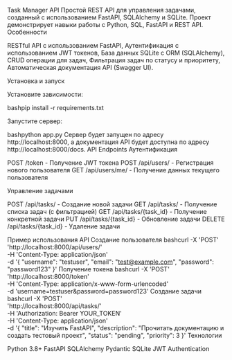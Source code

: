 Task Manager API
Простой REST API для управления задачами, созданный с использованием FastAPI, SQLAlchemy и SQLite. Проект демонстрирует навыки работы с Python, SQL, FastAPI и REST API.
Особенности

RESTful API с использованием FastAPI,
Аутентификация с использованием JWT токенов,
База данных SQLite с ORM (SQLAlchemy),
CRUD операции для задач,
Фильтрация задач по статусу и приоритету,
Автоматическая документация API (Swagger UI).

Установка и запуск

Установите зависимости:

bashpip install -r requirements.txt

Запустите сервер:

bashpython app.py
Сервер будет запущен по адресу http://localhost:8000, а документация API будет доступна по адресу http://localhost:8000/docs.
API Endpoints
Аутентификация

POST /token - Получение JWT токена
POST /api/users/ - Регистрация нового пользователя
GET /api/users/me/ - Получение данных текущего пользователя

Управление задачами

POST /api/tasks/ - Создание новой задачи
GET /api/tasks/ - Получение списка задач (с фильтрацией)
GET /api/tasks/{task_id} - Получение конкретной задачи
PUT /api/tasks/{task_id} - Обновление задачи
DELETE /api/tasks/{task_id} - Удаление задачи

Пример использования API
Создание пользователя
bashcurl -X 'POST' \
  'http://localhost:8000/api/users/' \
  -H 'Content-Type: application/json' \
  -d '{
  "username": "testuser",
  "email": "test@example.com",
  "password": "password123"
}'
Получение токена
bashcurl -X 'POST' \
  'http://localhost:8000/token' \
  -H 'Content-Type: application/x-www-form-urlencoded' \
  -d 'username=testuser&password=password123'
Создание задачи
bashcurl -X 'POST' \
  'http://localhost:8000/api/tasks/' \
  -H 'Authorization: Bearer YOUR_TOKEN' \
  -H 'Content-Type: application/json' \
  -d '{
  "title": "Изучить FastAPI",
  "description": "Прочитать документацию и создать тестовый проект",
  "status": "pending",
  "priority": 3
}'
Технологии

Python 3.8+
FastAPI
SQLAlchemy
Pydantic
SQLite
JWT Authentication
